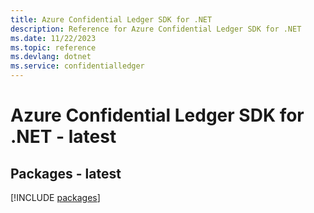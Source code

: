 ```yaml
---
title: Azure Confidential Ledger SDK for .NET
description: Reference for Azure Confidential Ledger SDK for .NET
ms.date: 11/22/2023
ms.topic: reference
ms.devlang: dotnet
ms.service: confidentialledger
---
```

# Azure Confidential Ledger SDK for .NET - latest
## Packages - latest
[!INCLUDE [packages](confidential-ledger-index.md)]